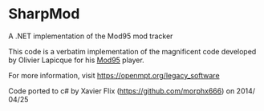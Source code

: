 # SharpMod
A .NET  implementation of the Mod95 mod tracker

This code is a verbatim implementation of the magnificent code developed by Olivier Lapicque for his [Mod95](https://download.openmpt.org/archive/mod95/) player.

For more information, visit https://openmpt.org/legacy_software

Code ported to c# by Xavier Flix (https://github.com/morphx666) on 2014/ 04/25
